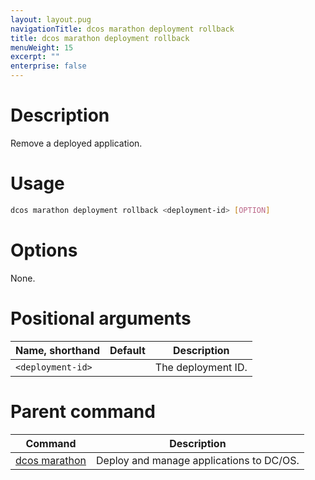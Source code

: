 ```yaml
---
layout: layout.pug
navigationTitle: dcos marathon deployment rollback
title: dcos marathon deployment rollback
menuWeight: 15
excerpt: ""
enterprise: false
---
```

<!-- This source repo for this topic is https://github.com/dcos/dcos-docs -->

# Description

Remove a deployed application.

# Usage

```bash
dcos marathon deployment rollback <deployment-id> [OPTION]
```

# Options

None.

# Positional arguments

| Name, shorthand         | Default | Description        |
| ----------------------- | ------- | ------------------ |
| `<deployment-id>` |         | The deployment ID. |

# Parent command

| Command                                                     | Description                              |
| ----------------------------------------------------------- | ---------------------------------------- |
| [dcos marathon](/1.10/cli/command-reference/dcos-marathon/) | Deploy and manage applications to DC/OS. |

<!-- # Examples -->